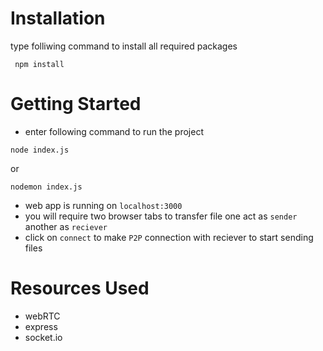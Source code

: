 # Installation
 type folliwing command to install all required packages
```
 npm install
```

# Getting Started
- enter following command to run the project
```
node index.js
```
or
```
nodemon index.js
```
- web app is running on `localhost:3000`
- you will require two browser tabs to transfer file one act as `sender` another as `reciever`
- click on `connect` to make `P2P` connection with reciever to start sending files

# Resources Used
- webRTC
- express
- socket.io